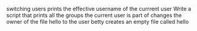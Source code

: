 switching users
prints the effective username of the currrent user
Write a script that prints all the groups the current user is part of
changes the owner of the file hello to the user betty
creates an empty file called hello
